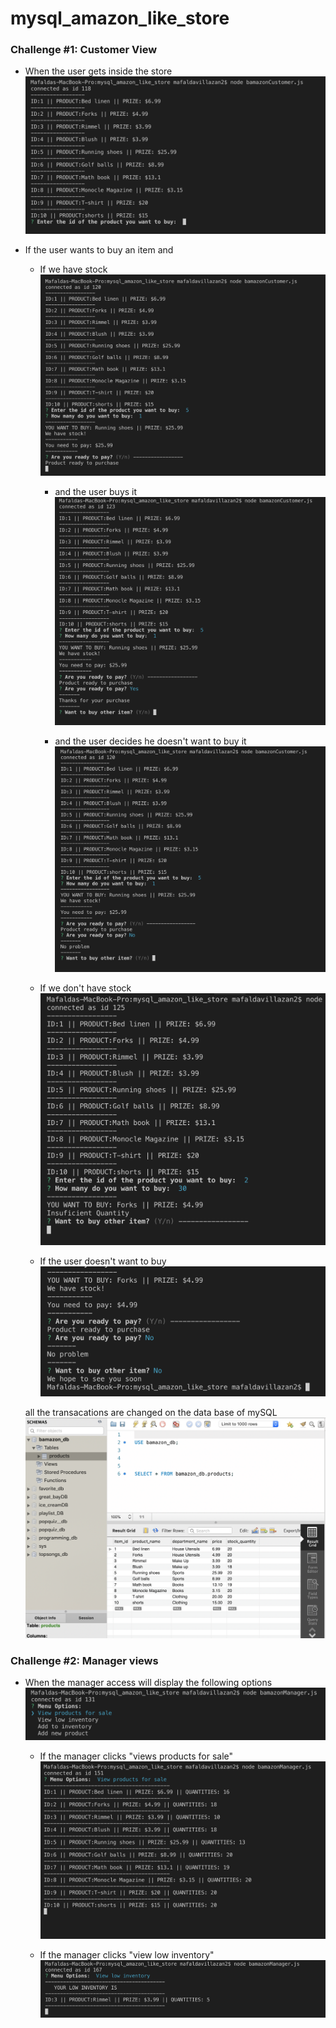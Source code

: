 # mysql_amazon_like_store

### Challenge #1: Customer View 


*  When the user gets inside the store
![Basic search](images/start.png)


* If the user wants to buy an item and

    * If we have stock
    ![store with stock](images/stock.png)

        * and the user buys it
        ![buy it](images/yeaspay.png)

        * and the user decides he doesn't want to buy it
        ![no buy it](images/noPay.png)


    * If we don't have stock
    ![store without](images/nostock.png)

    * If the user doesn't want to buy
    ![store without](images/nobuy.png)

    all the transacations are changed on the data base of mySQL
    ![store sql](images/sql.png)

### Challenge #2: Manager views

*  When the manager access will display the following options
![Options deliverd](images/manager.png)

    * If the manager clicks "views products for sale"
    ![store with stock](images/forsale.png)

    * If the manager clicks "view low inventory"
    ![store with stock](images/lowinventory.png)

    